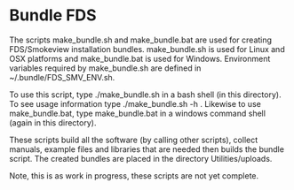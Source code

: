 # Bundle FDS

The scripts make_bundle.sh and make_bundle.bat are used for creating FDS/Smokeview installation bundles.  make_bundle.sh is used for  Linux and OSX platforms and make_bundle.bat is used for Windows.
Environment variables required by make_bundle.sh are defined in ~/.bundle/FDS_SMV_ENV.sh.  

To use this script, type ./make_bundle.sh in a bash shell (in this directory). To see usage information type ./make_bundle.sh -h . 
Likewise to use make_bundle.bat, type make_bundle.bat in a windows command shell (again in this directory).

These scripts build all the software (by calling other scripts), collect manuals, example files and libraries that are needed then builds the bundle script.  The created bundles are placed in the directory Utilities/uploads. 

Note, this is as work in progress, these scripts are not yet complete.  
